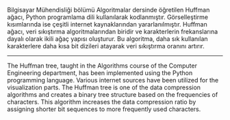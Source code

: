 Bilgisayar Mühendisliği bölümü Algoritmalar dersinde öğretilen Huffman ağacı, Python programlama dili kullanılarak kodlanmıştır. Görselleştirme kısımlarında ise çeşitli internet kaynaklarından yararlanılmıştır. Huffman ağacı, veri sıkıştırma algoritmalarından biridir ve karakterlerin frekanslarına dayalı olarak ikili ağaç yapısı oluşturur. Bu algoritma, daha sık kullanılan karakterlere daha kısa bit dizileri atayarak veri sıkıştırma oranını artırır.

--------------------------------------------------

The Huffman tree, taught in the Algorithms course of the Computer Engineering department, has been implemented using the Python programming language. Various internet sources have been utilized for the visualization parts. The Huffman tree is one of the data compression algorithms and creates a binary tree structure based on the frequencies of characters. This algorithm increases the data compression ratio by assigning shorter bit sequences to more frequently used characters.

